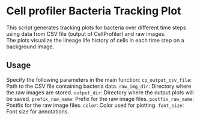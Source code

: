 # Cell profiler Bacteria Tracking Plot

This script generates tracking plots for bacteria over different time steps using data from CSV file (output of CellProfiler) and raw images. </br>
The plots visualize the lineage life history of cells in each time step on a background image.

## Usage
Specify the following parameters in the main function:
`cp_output_csv_file`: Path to the CSV file containing bacteria data.
`raw_img_dir`: Directory where the raw images are stored.
`output_dir`: Directory where the output plots will be saved.
`prefix_raw_name`: Prefix for the raw image files.
`postfix_raw_name`: Postfix for the raw image files.
`color`: Color used for plotting.
`font_size`: Font size for annotations.
